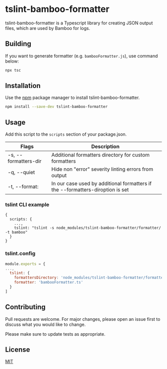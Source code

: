 # tslint-bamboo-formatter

tslint-bamboo-formatter is a Typescript library for creating JSON output files, which are used by Bamboo for logs.

## Building
If you want to generate formatter (e.g. `bambooFormatter.js`), use command below:

```bash
npx tsc
```

## Installation

Use the [npm](https://www.npmjs.com/package/tslint-bamboo-formatter) package manager to install tslint-bamboo-formatter.

```bash
npm install --save-dev tslint-bamboo-formatter
```

## Usage

Add this script to the `scripts` section of your package.json.

| Flags  | Description  |
|---|---|
| -s, --formatters-dir  | Additional formatters directory for custom formatters  |
| -q, --quiet  | Hide non "error" severity linting errors from output  |
| -t, --format: |  In our case used by additional formatters if the --formatters-diroption is set |

### tslint CLI example

```
{
  scripts: {
    ...,
    tslint: "tslint -s node_modules/tslint-bamboo-formatter/formatter/ -t bamboo"
  }
}
```

### tslint.config

```js
module.exports = {
...,
  tslint: {
    formattersDirectory: 'node_modules/tslint-bamboo-formatter/formatters/',
    formatter: 'bambooFormatter.ts'
  }
]

```

## Contributing
Pull requests are welcome. For major changes, please open an issue first to discuss what you would like to change.

Please make sure to update tests as appropriate.

## License
[MIT](https://choosealicense.com/licenses/mit/)
